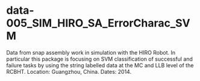# data-005_SIM_HIRO_SA_ErrorCharac_SVM
Data from snap assembly work in simulation with the HIRO Robot. In particular this package is focusing on SVM classification of successful and failure tasks by using the string labelled data at the MC and LLB level of the RCBHT. Location: Guangzhou, China. Dates: 2014.
